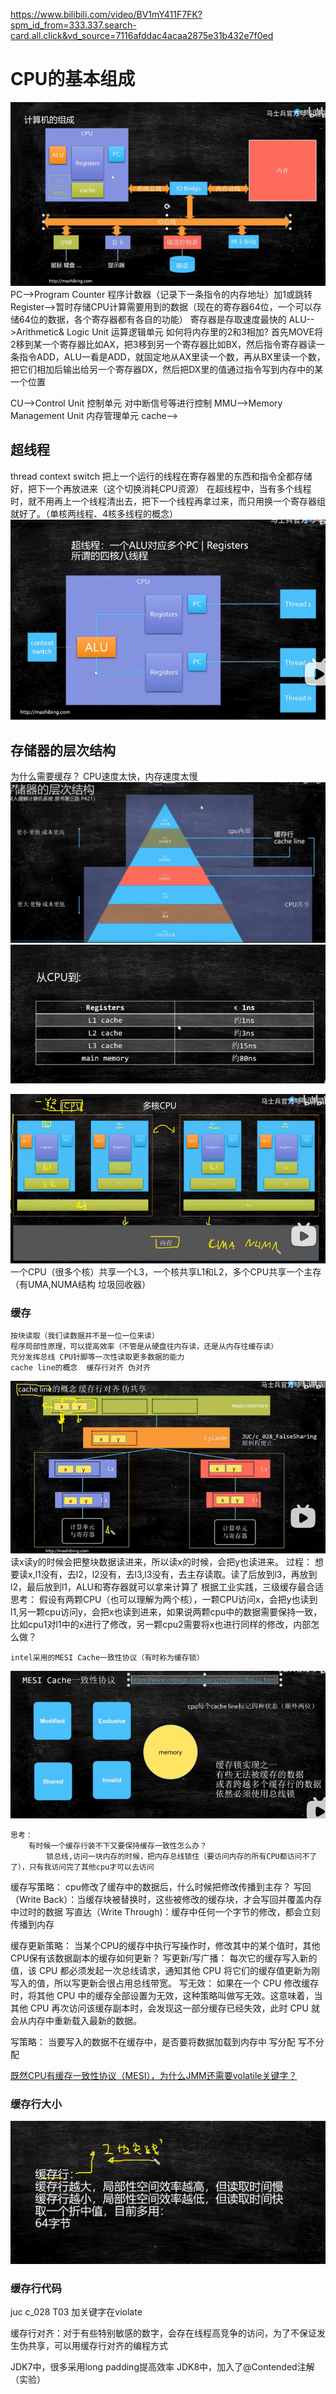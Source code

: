 https://www.bilibili.com/video/BV1mY411F7FK?spm_id_from=333.337.search-card.all.click&vd_source=7116afddac4acaa2875e31b432e7f0ed
# CPU的基本组成
![](images/2022-09-18-19-32-55.png)
PC-->Program Counter 程序计数器（记录下一条指令的内存地址）加1或跳转  
Register-->暂时存储CPU计算需要用到的数据（现在的寄存器64位，一个可以存储64位的数据，各个寄存器都有各自的功能）        寄存器是存取速度最快的
ALU-->Arithmetic& Logic Unit 运算逻辑单元
    如何将内存里的2和3相加?
    首先MOVE将2移到某一个寄存器比如AX，把3移到另一个寄存器比如BX，然后指令寄存器读一条指令ADD，ALU一看是ADD，就固定地从AX里读一个数，再从BX里读一个数，把它们相加后输出给另一个寄存器DX，然后把DX里的值通过指令写到内存中的某一个位置

CU-->Control Unit 控制单元   对中断信号等进行控制
MMU-->Memory Management Unit 内存管理单元
cache-->

## 超线程
thread context switch 把上一个运行的线程在寄存器里的东西和指令全都存储好，把下一个再放进来（这个切换消耗CPU资源）
在超线程中，当有多个线程时，就不用再上一个线程清出去，把下一个线程再拿过来，而只用换一个寄存器组就好了。（单核两线程、4核多线程的概念）
![](images/2022-09-18-19-45-09.png)

## 存储器的层次结构
为什么需要缓存？
CPU速度太快，内存速度太慢
![](images/2022-09-18-19-48-02.png)
![](images/2022-09-18-19-48-16.png)


![](images/2022-09-18-19-56-47.png)
一个CPU（很多个核）共享一个L3，一个核共享L1和L2，多个CPU共享一个主存（有UMA,NUMA结构 垃圾回收器）

### 缓存
    按块读取（我们读数据并不是一位一位来读）
    程序局部性原理，可以提高效率（不管是从硬盘往内存读，还是从内存往缓存读）
    充分发挥总线 CPU针脚等一次性读取更多数据的能力
    cache line的概念  缓存行对齐 伪对齐
![](images/2022-09-18-20-11-25.png)
    读x读y的时候会把整块数据读进来，所以读x的时候，会把y也读进来。
    过程：
        想要读x,l1没有，去l2，l2没有，去l3,l3没有，去主存读取。读了后放到l3，再放到l2，最后放到l1，ALU和寄存器就可以拿来计算了
    根据工业实践，三级缓存最合适 
    思考：
    假设有两颗CPU（也可以理解为两个核），一颗CPU访问x，会把y也读到l1,另一颗cpu访问y，会把x也读到进来，如果说两颗cpu中的数据需要保持一致，
    比如cpu1对l1中的x进行了修改，另一颗cpu2需要将x也进行同样的修改，内部怎么做？

    intel采用的MESI Cache一致性协议（有时称为缓存锁）
![](images/2022-09-18-20-29-19.png)

    思考：
        有时候一个缓存行装不下又要保持缓存一致性怎么办？
            锁总线,访问一块内存的时候，把内存总线锁住（要访问内存的所有CPU都访问不了了），只有我访问完了其他cpu才可以去访问

缓存写策略：
cpu修改了缓存中的数据后，什么时候把修改传播到主存？
写回（Write Back）：当缓存块被替换时，这些被修改的缓存块，才会写回并覆盖内存中过时的数据
写直达（Write Through)：缓存中任何一个字节的修改，都会立刻传播到内存

缓存更新策略：
当某个CPU的缓存中执行写操作时，修改其中的某个值时，其他CPU保有该数据副本的缓存如何更新？
写更新/写广播：
    每次它的缓存写入新的值，该 CPU 都必须发起一次总线请求，通知其他 CPU 将它们的缓存值更新为刚写入的值，所以写更新会很占用总线带宽。
写无效：
    如果在一个 CPU 修改缓存时，将其他 CPU 中的缓存全部设置为无效，这种策略叫做写无效。这意味着，当其他 CPU 再次访问该缓存副本时，会发现这一部分缓存已经失效，此时 CPU 就会从内存中重新载入最新的数据。

写策略：
当要写入的数据不在缓存中，是否要将数据加载到内存中
    写分配
    写不分配

[既然CPU有缓存一致性协议（MESI），为什么JMM还需要volatile关键字？](https://www.zhihu.com/question/296949412/answer/760347883)




### 缓存行大小
![](images/2022-09-18-20-36-30.png)

### 缓存行代码
juc c_028 T03
加关键字在violate

缓存行对齐：对于有些特别敏感的数字，会存在线程高竞争的访问，为了不保证发生伪共享，可以用缓存行对齐的编程方式

JDK7中，很多采用long padding提高效率
JDK8中，加入了@Contended注解（实验）